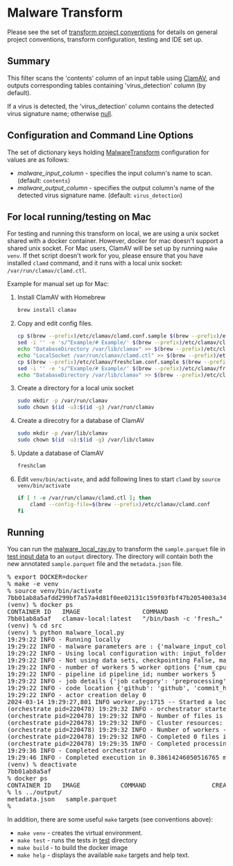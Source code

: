 # Malware Transform 
Please see the set of
[transform project conventions](../../README.md#Transform-Project-Conventions)
for details on general project conventions, transform configuration,
testing and IDE set up.

## Summary 
This filter scans the 'contents' column of an input table using [ClamAV](https://www.clamav.net/), and outputs corresponding tables containing 'virus_detection' column (by default).

If a virus is detected, the 'virus_detection' column contains the detected virus signature name; otherwise [null](https://arrow.apache.org/docs/python/generated/pyarrow.null.html).

## Configuration and Command Line Options

The set of dictionary keys holding [MalwareTransform](src/malware_transform.py) 
configuration for values are as follows:

* _malware_input_column_ - specifies the input column's name to scan. (default: `contents`)
* _malware_output_column_ - specifies the output column's name of the detected virus signature name. (default: `virus_detection`)

## For local running/testing on Mac

For testing and running this transform on local, we are using a unix socket shared with a docker container.
However, docker for mac doesn't support a shared unix socket.
For Mac users, ClamAV will be set up by running `make venv`.
If thet script doesn't work for you, please ensure that you have installed `clamd` command, and it runs with a local unix socket: `/var/run/clamav/clamd.ctl`.

Example for manual set up for Mac:

1. Install ClamAV with Homebrew
    ```sh
    brew install clamav
    ```
1. Copy and edit config files.
    ```sh
    cp $(brew --prefix)/etc/clamav/clamd.conf.sample $(brew --prefix)/etc/clamav/clamd.conf
    sed -i '' -e 's/^Example/# Example/' $(brew --prefix)/etc/clamav/clamd.conf
    echo "DatabaseDirectory /var/lib/clamav" >> $(brew --prefix)/etc/clamav/clamd.conf
    echo "LocalSocket /var/run/clamav/clamd.ctl" >> $(brew --prefix)/etc/clamav/clamd.conf
    cp $(brew --prefix)/etc/clamav/freshclam.conf.sample $(brew --prefix)/etc/clamav/freshclam.conf
    sed -i '' -e 's/^Example/# Example/' $(brew --prefix)/etc/clamav/freshclam.conf
    echo "DatabaseDirectory /var/lib/clamav" >> $(brew --prefix)/etc/clamav/freshclam.conf
    ```
1. Create a directory for a local unix socket
    ```sh
    sudo mkdir -p /var/run/clamav
    sudo chown $(id -u):$(id -g) /var/run/clamav
    ```
1. Create a direcotry for a database of ClamAV
    ```sh
    sudo mkdir -p /var/lib/clamav
    sudo chown $(id -u):$(id -g) /var/lib/clamav
    ```
1. Update a database of ClamAV
    ```sh
    freshclam
    ```
1. Edit `venv/bin/activate`, and add following lines to start `clamd` by `source venv/bin/activate`
    ```sh
    if [ ! -e /var/run/clamav/clamd.ctl ]; then
        clamd --config-file=$(brew --prefix)/etc/clamav/clamd.conf
    fi
    ```

## Running
You can run the [malware_local_ray.py](src/malware_local_ray.py) to
transform the `sample.parquet` file in [test input data](test-data/input) 
to an `output` directory.  The directory will contain both the new
annotated `sample.parquet` file and the `metadata.json` file.
<pre>
% export DOCKER=docker
% make -e venv
% source venv/bin/activate
7bb01ab8a5afdd299bf7a57a4d81f0ee02131c159f03fbf47b2054003a3481b2
(venv) % docker ps
CONTAINER ID   IMAGE                 COMMAND                  CREATED         STATUS         PORTS                    NAMES
7bb01ab8a5af   clamav-local:latest   "/bin/bash -c 'fresh…"   3 seconds ago   Up 2 seconds   0.0.0.0:3310->3310/tcp   clamav
(venv) % cd src
(venv) % python malware_local.py
19:29:22 INFO - Running locally
19:29:22 INFO - malware parameters are : {'malware_input_column': 'contents', 'malware_output_column': 'virus_detection'}
19:29:22 INFO - Using local configuration with: input_folder - /home/tkyg/granite/fm-data-engineering/transforms/code/malware/test-data/input output_folder - /home/tkyg/granite/fm-data-engineering/transforms/code/malware/output
19:29:22 INFO - Not using data sets, checkpointing False, max files -1
19:29:22 INFO - number of workers 5 worker options {'num_cpus': 0.8}
19:29:22 INFO - pipeline id pipeline_id; number workers 5
19:29:22 INFO - job details {'job category': 'preprocessing', 'job name': 'Malware', 'job type': 'ray', 'job id': 'job_id'}
19:29:22 INFO - code location {'github': 'github', 'commit_hash': '12345', 'path': 'path'}
19:29:22 INFO - actor creation delay 0
2024-03-14 19:29:27,801 INFO worker.py:1715 -- Started a local Ray instance. View the dashboard at 127.0.0.1:8265
(orchestrate pid=220478) 19:29:32 INFO - orchestrator started at 2024-03-14 19:29:32
(orchestrate pid=220478) 19:29:32 INFO - Number of files is 1, source profile {'max_file_size': 0.00240325927734375, 'min_file_size': 0.00240325927734375, 'total_file_size': 0.00240325927734375}
(orchestrate pid=220478) 19:29:32 INFO - Cluster resources: {'cpus': 8, 'gpus': 0, 'memory': 6.4991294872015715, 'object_store': 3.249564742669463}
(orchestrate pid=220478) 19:29:32 INFO - Number of workers - 5 with {'num_cpus': 0.8} each
(orchestrate pid=220478) 19:29:32 INFO - Completed 0 files in 3.562370936075846e-05 min. Waiting for completion
(orchestrate pid=220478) 19:29:35 INFO - Completed processing in 0.05764161348342896 min
19:29:36 INFO - Completed orchestrator
19:29:46 INFO - Completed execution in 0.38614246050516765 min, execution result 0
(venv) % deactivate
7bb01ab8a5af
% docker ps
CONTAINER ID   IMAGE           COMMAND                  CREATED       STATUS       PORTS     NAMES
% ls ../output/
metadata.json	sample.parquet
%
</pre>

In addition, there are some useful `make` targets (see conventions above):
* `make venv` - creates the virtual environment.
* `make test` - runs the tests in [test](test) directory
* `make build` - to build the docker image
* `make help` - displays the available `make` targets and help text.





